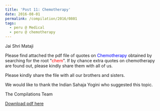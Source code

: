 ```yaml
---
title: 'Post 11: Chemotherapy'
date: 2016-08-01
permalink: /compilation/2016/0801
tags:
  - peru @ Medical
  - peru @ chemotherapy
---
```

Jai Shri Mataji

Please find attached the pdf file of quotes on <font color="blue">Chemotherapy</font> obtained by searching for the root "<font color="red">chem</font>". If by chance extra quotes on chemotherapy are found out, please kindly share them with all of us.  

Please kindly share the file with all our brothers and sisters.  

We would like to thank the Indian Sahaja Yogini who suggested this topic.  

The Compilations Team

[Download pdf here](http://seven-teams.github.io/files/Chemotherapy.pdf)